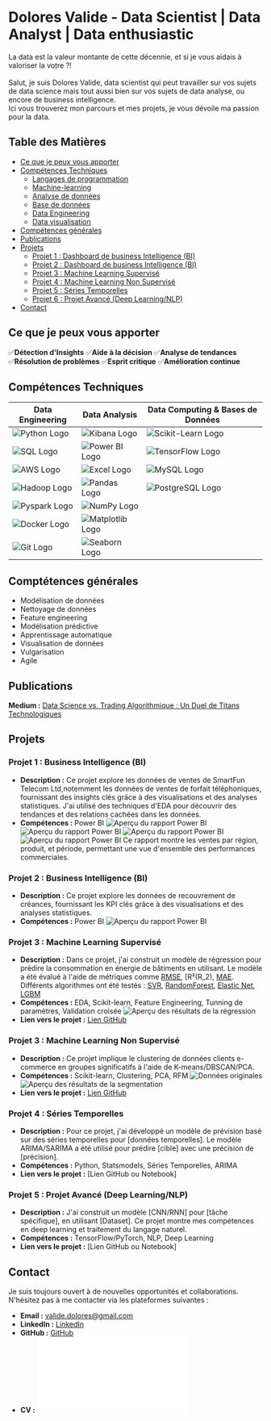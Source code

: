 # Dolores Valide - Data Scientist | Data Analyst | Data enthusiastic

 La data est la valeur montante de cette décennie, et si je vous aidais à valoriser la votre ?! \
 \
  Salut, je suis Dolores Valide, data scientist qui peut travailler sur vos sujets de data science
  mais tout aussi bien sur vos sujets de data analyse, ou encore de business intelligence.\
  Ici vous trouverez mon parcours et mes projets, je vous dévoile ma passion pour la data. 

## Table des Matières
- [Ce que je peux vous apporter](#ce_que_je_peux_vous_apporter)
- [Compétences Techniques](#compétences-techniques)
    - [Langages de programmation](#langages-de-programmation)
    - [Machine-learning](#machine-learning)
    - [Analyse de données](#analyse-de-données)
    - [Base de données](#base-de-données)
    - [Data Engineering](#data-engineering)
    - [Data visualisation](#data-visualisation)
- [Compétences générales](#compétences-generales)
- [Publications](#publications)
- [Projets](#projets)
    - [Projet 1 : Dashboard de business Intelligence (BI)](#projet-1--business-intelligence)
    - [Projet 2 : Dashboard de business Intelligence (BI)](#projet-2--business-intelligence)
    - [Projet 3 : Machine Learning Supervisé](#projet-3--machine-learning-supervisé)
    - [Projet 4 : Machine Learning Non Supervisé](#projet-4--machine-learning-non-supervisé)
    - [Projet 5 : Séries Temporelles](#projet-5--séries-temporelles)
    - [Projet 6 : Projet Avancé (Deep Learning/NLP)](#projet-6--projet-avancé-deep-learningnlp)
- [Contact](#contact)

## Ce que je peux vous apporter

✅**Détection d'Insights**
✅**Aide à la décision**
✅**Analyse de tendances**
✅**Résolution de problèmes**
✅**Esprit critique**
✅**Amélioration continue**

## Compétences Techniques

| **Data Engineering**  | **Data Analysis**  | **Data Computing & Bases de Données**  |
|-----------------------|--------------------|----------------------------------------|
| ![Python Logo](https://img.shields.io/badge/-Python-3776AB?logo=python&logoColor=white) | ![Kibana Logo](https://img.shields.io/badge/-Kibana-005571?logo=kibana&logoColor=white) | ![Scikit-Learn Logo](https://img.shields.io/badge/-Scikit--Learn-F7931E?logo=scikit-learn&logoColor=white) |
| ![SQL Logo](https://img.shields.io/badge/-SQL-4479A1?logo=MySQL&logoColor=white) | ![Power BI Logo](https://img.shields.io/badge/-Power%20BI-F2C811?logo=power-bi&logoColor=black) |![TensorFlow Logo](https://img.shields.io/badge/-TensorFlow-FF6F00?logo=tensorflow&logoColor=white) |
| ![AWS Logo](https://img.shields.io/badge/-AWS-232F3E?logo=amazon-aws&logoColor=white) |![Excel Logo](https://img.shields.io/badge/-Excel-217346?logo=microsoft-excel&logoColor=white) | ![MySQL Logo](https://img.shields.io/badge/-MySQL-4479A1?logo=mysql&logoColor=white) |
| ![Hadoop Logo](https://img.shields.io/badge/-Hadoop-66CCFF?logo=apache-hadoop&logoColor=black) | ![Pandas Logo](https://img.shields.io/badge/-Pandas-150458?logo=pandas&logoColor=white) | ![PostgreSQL Logo](https://img.shields.io/badge/-PostgreSQL-336791?logo=postgresql&logoColor=white) |
| ![Pyspark Logo](https://img.shields.io/badge/-PySpark-E25A1C?logo=apache-spark&logoColor=white) | ![NumPy Logo](https://img.shields.io/badge/-NumPy-013243?logo=numpy&logoColor=white) | |
| ![Docker Logo](https://img.shields.io/badge/-Docker-2496ED?logo=docker&logoColor=white) | ![Matplotlib Logo](https://img.shields.io/badge/-Matplotlib-11557C?logo=Matplotlib&logoColor=white) | |
| ![Git Logo](https://img.shields.io/badge/-Git-F05032?logo=git&logoColor=white) | ![Seaborn Logo](https://img.shields.io/badge/-Seaborn-3776AB?logo=Seaborn&logoColor=white) | |

## Comptétences générales
 - Modélisation de données
 - Nettoyage de données
 - Feature engineering
 - Modélisation prédictive
 - Apprentissage automatique 
 - Visualisation de données  
 - Vulgarisation
 - Agile

## Publications

**Medium :** [Data Science vs. Trading Algorithmique : Un Duel de Titans Technologiques](https://medium.com/@valide.dolores/data-science-vs-trading-algorithmique-un-duel-de-titans-technologiques-0d6acab938b6)
   
## Projets

### Projet 1 : Business Intelligence (BI)
- **Description :** Ce projet explore les données de ventes de SmartFun Telecom Ltd,notemment les données de ventes de forfait téléphoniques, fournissant des insights clés grâce à des visualisations et des analyses statistiques. J'ai utilisé des techniques d'EDA pour découvrir des tendances et des relations cachées dans les données.
- **Compétences :** Power BI
 ![Aperçu du rapport Power BI](assets/img/rapport_smart_fun.png)
 ![Aperçu du rapport Power BI](assets/img/analyse_temporelle.png)
 ![Aperçu du rapport Power BI](assets/img/analyse_spatiale.png)
 ![Aperçu du rapport Power BI](assets/img/Analyse_comparative.png)
Ce rapport montre les ventes par région, produit, et période, permettant une vue d'ensemble des performances commerciales.

### Projet 2 : Business Intelligence (BI)
- **Description :** Ce projet explore les données de recouvrement de créances, fournissant les KPI clés grâce à des visualisations et des analyses statistiques. 
- **Compétences :** Power BI
![Aperçu du rapport Power BI](assets/img/KPI_recouvrement.png)
  
### Projet 3 : Machine Learning Supervisé
- **Description :** Dans ce projet, j'ai construit un modèle de régression pour prédire la consommation en énergie de bâtiments en utilisant. Le modèle a été évalué à l'aide de métriques comme [RMSE](#RMSE), [R²(R_2), [MAE](#MAE). Différents algorithmes ont été testés : [SVR](#SVR), [RandomForest](#RandomForest), [Elastic Net](#ElasticNet), [LGBM](#LGBM)
- **Compétences :** EDA, Scikit-learn, Feature Engineering, Tunning de paramètres, Validation croisée
![Aperçu des résultats de la régression](assets/img/projet_3.png)
- **Lien vers le projet :** [Lien GitHub](https://github.com/DValide/OC-DS-P4-Anticipez-les-besoins-en-consommation-de-batiments/tree/f1629b960ff2629a1dfc09eb2946cf1e948696bb)

### Projet 3 : Machine Learning Non Supervisé
- **Description :** Ce projet implique le clustering de données clients e-commerce en groupes significatifs à l'aide de K-means/DBSCAN/PCA.
- **Compétences :** Scikit-learn, Clustering, PCA, RFM
![Données originales](assets/img/jeux_de_données_ori.png)
![Aperçu des résultats de la segmentation](assets/img/segmentation_clients.png)
- **Lien vers le projet :** [Lien GitHub](https://github.com/DValide/OC-DS-P5-Segmentez-des-clients-d-un-site-e-commerce/tree/main)

### Projet 4 : Séries Temporelles
- **Description :** Pour ce projet, j'ai développé un modèle de prévision basé sur des séries temporelles pour [données temporelles]. Le modèle ARIMA/SARIMA a été utilisé pour prédire [cible] avec une précision de [précision].
- **Compétences :** Python, Statsmodels, Séries Temporelles, ARIMA
- **Lien vers le projet :** [Lien GitHub ou Notebook]

### Projet 5 : Projet Avancé (Deep Learning/NLP)
- **Description :** J'ai construit un modèle [CNN/RNN] pour [tâche spécifique], en utilisant [Dataset]. Ce projet montre mes compétences en deep learning et traitement du langage naturel.
- **Compétences :** TensorFlow/PyTorch, NLP, Deep Learning
- **Lien vers le projet :** [Lien GitHub ou Notebook]

## Contact

Je suis toujours ouvert à de nouvelles opportunités et collaborations. N'hésitez pas à me contacter via les plateformes suivantes :

- **Email :** [valide.dolores@gmail.com](mailto:valide.dolores@gmail.com)
- **LinkedIn :** [LinkedIn](www.linkedin.com/in/d-valide)
- **GitHub :** [GitHub](https://github.com/DValide)
- **CV :** ![Aperçu du CV](assets/documents/Cv_data_science_gen.pdf)


